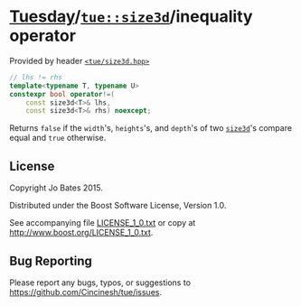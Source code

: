 [Tuesday](../../../README.md)/[`tue::size3d`](../../headers/size3d.md)/inequality operator
==========================================================================================
Provided by header [`<tue/size3d.hpp>`](../../headers/size3d.md)

```c++
// lhs != rhs
template<typename T, typename U>
constexpr bool operator!=(
    const size3d<T>& lhs,
    const size3d<T>& rhs) noexcept;
```

Returns `false` if the `width`'s, `heights`'s, and `depth`'s of two
[`size3d`](../../headers/size3d.md)'s compare equal and `true` otherwise.

License
-------
Copyright Jo Bates 2015.

Distributed under the Boost Software License, Version 1.0.

See accompanying file [LICENSE_1_0.txt](../../../LICENSE_1_0.txt) or copy at
http://www.boost.org/LICENSE_1_0.txt.

Bug Reporting
-------------
Please report any bugs, typos, or suggestions to
https://github.com/Cincinesh/tue/issues.
